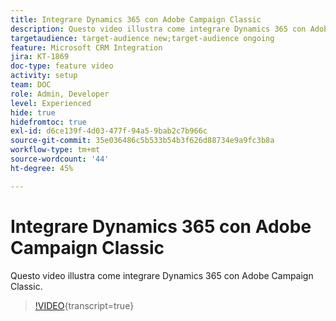 ```yaml
---
title: Integrare Dynamics 365 con Adobe Campaign Classic
description: Questo video illustra come integrare Dynamics 365 con Adobe Campaign Classic.
targetaudience: target-audience new;target-audience ongoing
feature: Microsoft CRM Integration
jira: KT-1869
doc-type: feature video
activity: setup
team: DOC
role: Admin, Developer
level: Experienced
hide: true
hidefromtoc: true
exl-id: d6ce139f-4d03-477f-94a5-9bab2c7b966c
source-git-commit: 35e036486c5b533b54b3f626d88734e9a9fc3b8a
workflow-type: tm+mt
source-wordcount: '44'
ht-degree: 45%

---
```


# Integrare Dynamics 365 con Adobe Campaign Classic

Questo video illustra come integrare Dynamics 365 con Adobe Campaign Classic.

>[!VIDEO](https://video.tv.adobe.com/v/23837?quality=12&learn=on){transcript=true}
